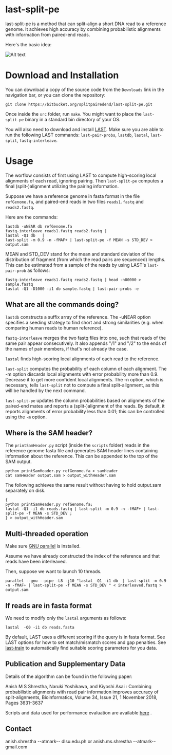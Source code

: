# last-split-pe
last-split-pe is a method that can split-align a short DNA read to a reference genome. It achieves high accuracy by combining probabilistic alignments with information from paired-end reads.

Here's the basic idea:

![Alt text](last-split-pe-graphics.png)

# Download and Installation
You can download a copy of the source code from the `Downloads` link in the navigation bar, or you can clone the repository:  
~~~~
git clone https://bitbucket.org/splitpairedend/last-split-pe.git
~~~~

Once inside the `src` folder, run `make`.
You might want to place the `last-split-pe` binary in a standard bin directory of your OS.

You will also need to download and install [LAST](https://gitlab.com/mcfrith/last). Make sure you are able to run the following LAST commands: `last-pair-probs`, `lastdb`, `lastal`, `last-split`, `fastq-interleave`.

# Usage
The worflow consists of first using LAST to compute high-scoring local alignments of each read, ignoring pairing. Then `last-split-pe` computes a final (split-)alignment utilizing the pairing information.

Suppose we have a reference genome in fasta format in the file `refGenome.fa`, and paired-end reads in two files `reads1.fastq` and `reads2.fastq`.

Here are the commands:
~~~~
lastdb -uNEAR db refGenome.fa
fastq-interleave reads1.fastq reads2.fastq |
lastal -Q1 db   | 
last-split -m 0.9 -n -fMAF+ | last-split-pe -f MEAN -s STD_DEV > output.sam
~~~~
MEAN and STD_DEV stand for the mean and standard deviation of the distribution of fragment (from which the read pairs are sequenced) lengths. This can be estimated from a sample of the reads by using LAST's `last-pair-prob` as follows:

~~~~
fastq-interleave reads1.fastq reads2.fastq | head -n80000 > sample.fastq
lastal -Q1 -D1000 -i1 db sample.fastq | last-pair-probs -e
~~~~

## What are all the commands doing?
`lastdb` constructs a suffix array of the reference. The -uNEAR option specifies a seeding strategy to find short and strong similarities (e.g. when comparing human reads to human reference). 

`fastq-interleave` merges the two fastq files into one, such that reads of the same pair appear consecutively. It also appends "/1" and "/2" to the ends of the names of pair members, if that's not already the case.


`lastal` finds high-scoring local alignments of each read to the reference. 

`last-split` computes the probability of each column of each alignment. The -m option discards local alignments with error probability more than 0.9. Decrease it to get more confident local alignments. The -n option, which is necessary, tells `last-split` not to compute a final split-alignment, as this will be handled by the next command. 

`last-split-pe` updates the column probabilities based on alignments of the paired-end mates and reports a (split-)alignment of the reads.   By default, it reports alignments of error probability less than 0.01; this can be controlled using the `-m` option. 
 
## Where is the SAM header?
The `printSamHeader.py` script (inside the `scripts` folder) reads in the reference genome fasta file and generates SAM header lines containing information about the reference. This can be appended to the top of the SAM output. 
~~~~
python printSamHeader.py refGenome.fa > samHeader
cat samHeader output.sam > output_withHeader.sam
~~~~

The following achieves the same result without having to hold output.sam separately on disk.
~~~~
{
python printSamHeader.py refGenome.fa;
lastal -Q1 -i1 db reads.fastq | last-split -m 0.9 -n -fMAF+ | last-split-pe -f MEAN -s STD_DEV ;
} > output_withHeader.sam
~~~~

## Multi-threaded operation
Make sure  [GNU parallel](https://www.gnu.org/software/parallel) is installed. 

Assume we have already constructed the index of the reference and that reads have been interleaved.  

Then, suppose we want to launch 10 threads.
~~~~
parallel --gnu --pipe -L8 -j10 "lastal -Q1 -i1 db  | last-split -m 0.9 -n -fMAF+ | last-split-pe -f MEAN -s STD_DEV " < interleaved.fastq > output.sam
~~~~

## If reads are in fasta format
We need to modify only the `lastal` arguments as follows:
~~~~
lastal  -Q0 -i1 db reads.fasta 
~~~~
By default, LAST uses a different scoring if the query is in fasta format.
See LAST options for how to set match/mismatch scores and gap penalties.
See [last-train](https://gitlab.com/mcfrith/last/-/blob/main/doc/last-train.rst) to automatically find suitable scoring parameters for you data.

## Publication and Supplementary Data 
Details of the algorithm can be found in the following paper:

Anish M S Shrestha, Naruki Yoshikawa, and  Kiyoshi Asai :
Combining probabilistic alignments with read pair information improves accuracy of split-alignments, Bioinformatics, Volume 34, Issue 21, 1 November 2018, Pages 3631–3637

Scripts and data used for performance evaluation are available [here](https://drive.google.com/file/d/1fC83huEt2lXHo-BnFEnu0Pqcg1unBviZ/view?usp=sharing) .

## Contact
anish.shrestha --atmark-- dlsu.edu.ph or
anish.ms.shrestha --atmark-- gmail.com
